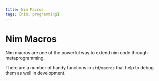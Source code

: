 ```yaml
---
title: Nim Macros
tags: [nim, programming]
---
```


# Nim Macros

Nim macros are one of the powerful way to extend nim code through metaprogramming.


There are a number of handy functions in `std/macros` that help to debug them as well in development.
